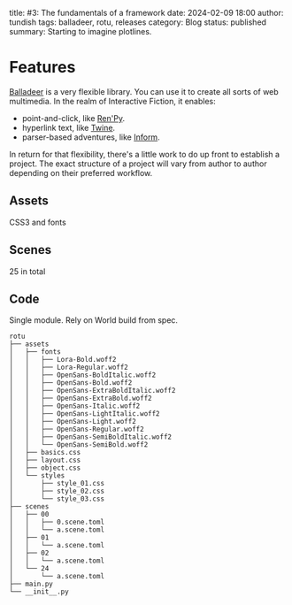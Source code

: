 title: #3: The fundamentals of a framework
date: 2024-02-09 18:00
author: tundish
tags: balladeer, rotu, releases
category: Blog
status: published
summary: Starting to imagine plotlines.

Features
========

[Balladeer](https://github.com/tundish/balladeer) is a very flexible library.
You can use it to create all sorts of web multimedia.
In the realm of Interactive Fiction, it enables:

+ point-and-click, like [Ren'Py](https://www.renpy.org/).
+ hyperlink text, like [Twine](https://twinery.org/).
+ parser-based adventures, like [Inform](https://ganelson.github.io/inform-website/).

In return for that flexibility, there's a little work to do up front to establish
a project. The exact structure of a project will vary from author to author depending
on their preferred workflow.


Assets
------

CSS3 and fonts

Scenes
------

25 in total

Code
----

Single module. Rely on World build from spec.


~~~
rotu
├── assets
│   ├── fonts
│   │   ├── Lora-Bold.woff2
│   │   ├── Lora-Regular.woff2
│   │   ├── OpenSans-BoldItalic.woff2
│   │   ├── OpenSans-Bold.woff2
│   │   ├── OpenSans-ExtraBoldItalic.woff2
│   │   ├── OpenSans-ExtraBold.woff2
│   │   ├── OpenSans-Italic.woff2
│   │   ├── OpenSans-LightItalic.woff2
│   │   ├── OpenSans-Light.woff2
│   │   ├── OpenSans-Regular.woff2
│   │   ├── OpenSans-SemiBoldItalic.woff2
│   │   └── OpenSans-SemiBold.woff2
│   ├── basics.css
│   ├── layout.css
│   ├── object.css
│   └── styles
│       ├── style_01.css
│       ├── style_02.css
│       └── style_03.css
├── scenes
│   ├── 00
│   │   ├── 0.scene.toml
│   │   └── a.scene.toml
│   ├── 01
│   │   └── a.scene.toml
│   ├── 02
│   │   └── a.scene.toml
│   └── 24
│       └── a.scene.toml
├── main.py
└── __init__.py
~~~

